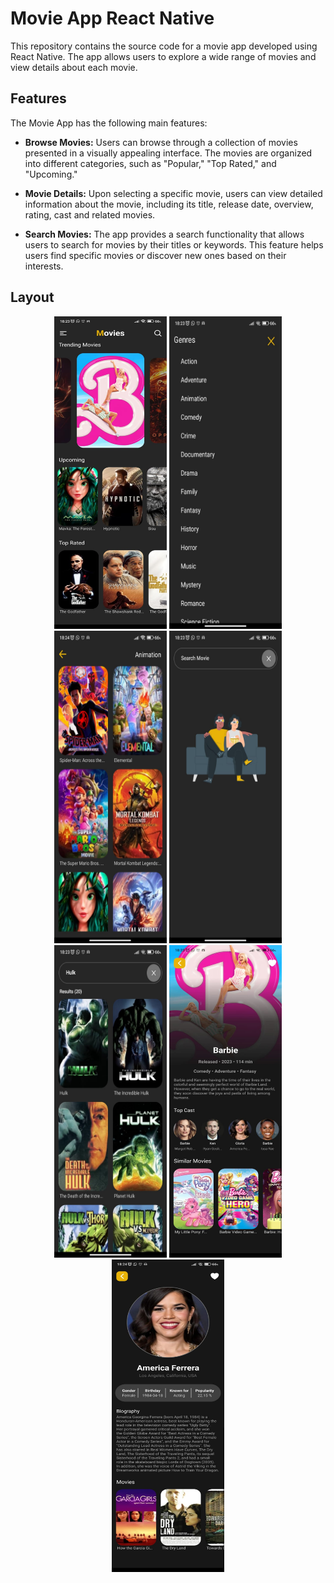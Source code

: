 # Movie App React Native

This repository contains the source code for a movie app developed using React Native. The app allows users to explore a wide range of movies and view details about each movie.

## Features

The Movie App has the following main features:

- **Browse Movies:** Users can browse through a collection of movies presented in a visually appealing interface. The movies are organized into different categories, such as "Popular," "Top Rated," and "Upcoming."

- **Movie Details:** Upon selecting a specific movie, users can view detailed information about the movie, including its title, release date, overview, rating, cast and related movies.

- **Search Movies:** The app provides a search functionality that allows users to search for movies by their titles or keywords. This feature helps users find specific movies or discover new ones based on their interests.

## Layout

<div align="center">
  <img src="https://github.com/theobarretosilva/movie-app-react-native/blob/master/readmeImgs/homeScreen.jpg?raw=true" width="180" height="500" />
  <img src="https://github.com/theobarretosilva/movie-app-react-native/blob/master/readmeImgs/genresScreen.jpg?raw=true" width="180" height="500" />
  <img src="https://github.com/theobarretosilva/movie-app-react-native/blob/master/readmeImgs/AllMoviesScreen.jpg?raw=true" width="180" height="500" />
  <img src="https://github.com/theobarretosilva/movie-app-react-native/blob/master/readmeImgs/emptySearchScreen.jpg?raw=true" width="180" height="500" />
  <img src="https://github.com/theobarretosilva/movie-app-react-native/blob/master/readmeImgs/searchScreen.jpg?raw=true" width="180" height="500" />
  <img src="https://github.com/theobarretosilva/movie-app-react-native/blob/master/readmeImgs/movieScreen.jpg?raw=true" width="180" height="500" />
  <img src="https://github.com/theobarretosilva/movie-app-react-native/blob/master/readmeImgs/personScreen.jpg?raw=true" width="180" height="500" />
</div>
